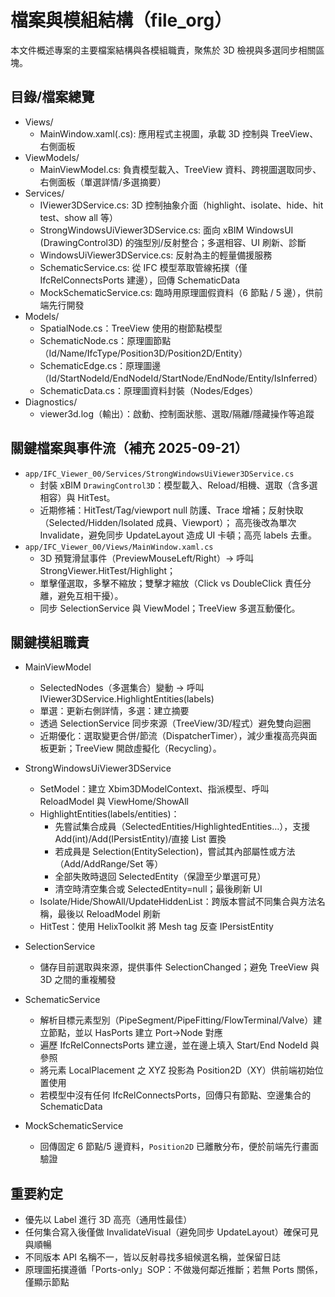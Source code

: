 # 檔案與模組結構（file_org）

本文件概述專案的主要檔案結構與各模組職責，聚焦於 3D 檢視與多選同步相關區塊。

## 目錄/檔案總覽

  - Views/
    - MainWindow.xaml(.cs): 應用程式主視圖，承載 3D 控制與 TreeView、右側面板
  - ViewModels/
    - MainViewModel.cs: 負責模型載入、TreeView 資料、跨視圖選取同步、右側面板（單選詳情/多選摘要）
  - Services/
    - IViewer3DService.cs: 3D 控制抽象介面（highlight、isolate、hide、hit test、show all 等）
    - StrongWindowsUiViewer3DService.cs: 面向 xBIM WindowsUI (DrawingControl3D) 的強型別/反射整合；多選相容、UI 刷新、診斷
    - WindowsUiViewer3DService.cs: 反射為主的輕量備援服務
    - SchematicService.cs: 從 IFC 模型萃取管線拓撲（僅 IfcRelConnectsPorts 建邊），回傳 SchematicData
    - MockSchematicService.cs: 臨時用原理圖假資料（6 節點 / 5 邊），供前端先行開發
  - Models/
    - SpatialNode.cs：TreeView 使用的樹節點模型
    - SchematicNode.cs：原理圖節點（Id/Name/IfcType/Position3D/Position2D/Entity）
    - SchematicEdge.cs：原理圖邊（Id/StartNodeId/EndNodeId/StartNode/EndNode/Entity/IsInferred）
    - SchematicData.cs：原理圖資料封裝（Nodes/Edges）
  - Diagnostics/
    - viewer3d.log（輸出）：啟動、控制面狀態、選取/隔離/隱藏操作等追蹤

## 關鍵檔案與事件流（補充 2025-09-21）
- `app/IFC_Viewer_00/Services/StrongWindowsUiViewer3DService.cs`
  - 封裝 xBIM `DrawingControl3D`：模型載入、Reload/相機、選取（含多選相容）與 HitTest。
  - 近期修補：HitTest/Tag/viewport null 防護、Trace 增補；反射快取（Selected/Hidden/Isolated 成員、Viewport）；
    高亮後改為單次 Invalidate，避免同步 UpdateLayout 造成 UI 卡頓；高亮 labels 去重。
- `app/IFC_Viewer_00/Views/MainWindow.xaml.cs`
  - 3D 預覽滑鼠事件（PreviewMouseLeft/Right）→ 呼叫 StrongViewer.HitTest/Highlight；
  - 單擊僅選取，多擊不縮放；雙擊才縮放（Click vs DoubleClick 責任分離，避免互相干擾）。
  - 同步 SelectionService 與 ViewModel；TreeView 多選互動優化。
## 關鍵模組職責

- MainViewModel
  - SelectedNodes（多選集合）變動 → 呼叫 IViewer3DService.HighlightEntities(labels)
  - 單選：更新右側詳情，多選：建立摘要
  - 透過 SelectionService 同步來源（TreeView/3D/程式）避免雙向迴圈
  - 近期優化：選取變更合併/節流（DispatcherTimer），減少重複高亮與面板更新；TreeView 開啟虛擬化（Recycling）。

- StrongWindowsUiViewer3DService
  - SetModel：建立 Xbim3DModelContext、指派模型、呼叫 ReloadModel 與 ViewHome/ShowAll
  - HighlightEntities(labels/entities)：
    - 先嘗試集合成員（SelectedEntities/HighlightedEntities…），支援 Add(int)/Add(IPersistEntity)/直接 List 置換
    - 若成員是 Selection(EntitySelection)，嘗試其內部屬性或方法（Add/AddRange/Set 等）
    - 全部失敗時退回 SelectedEntity（保證至少單選可見）
    - 清空時清空集合或 SelectedEntity=null；最後刷新 UI
  - Isolate/Hide/ShowAll/UpdateHiddenList：跨版本嘗試不同集合與方法名稱，最後以 ReloadModel 刷新
  - HitTest：使用 HelixToolkit 將 Mesh tag 反查 IPersistEntity

- SelectionService
  - 儲存目前選取與來源，提供事件 SelectionChanged；避免 TreeView 與 3D 之間的重複觸發

- SchematicService
  - 解析目標元素型別（PipeSegment/PipeFitting/FlowTerminal/Valve）建立節點，並以 HasPorts 建立 Port→Node 對應
  - 遍歷 IfcRelConnectsPorts 建立邊，並在邊上填入 Start/End NodeId 與參照
  - 將元素 LocalPlacement 之 XYZ 投影為 Position2D（XY）供前端初始位置使用
  - 若模型中沒有任何 IfcRelConnectsPorts，回傳只有節點、空邊集合的 SchematicData

- MockSchematicService
  - 回傳固定 6 節點/5 邊資料，`Position2D` 已離散分布，便於前端先行畫面驗證

## 重要約定

- 優先以 Label 進行 3D 高亮（通用性最佳）
- 任何集合寫入後僅做 InvalidateVisual（避免同步 UpdateLayout）確保可見與順暢
- 不同版本 API 名稱不一，皆以反射尋找多組候選名稱，並保留日誌
 - 原理圖拓撲遵循「Ports-only」SOP：不做幾何鄰近推斷；若無 Ports 關係，僅顯示節點

